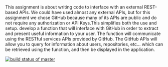 # 
This assignment is about writing code to interface with an external REST-based APIs. We could have used almost any external APIs, but for this assignment we chose GitHub because many of its APIs are public and do not require any authorization or API Keys.This simplifies both the use and setup.
develop a function that will interface with GitHub in order to extract and present useful information to your user. The function will communicate using the RESTful services APIs provided by GitHub. The GitHub APIs will allow you to query for information about users, repositories, etc... which can be retrieved using the function, and then be displayed in the application.


[![build status of master](https://travis-ci.org/sprabhu5/HW04.png?branch=master)](https://travis-ci.org/sprabhu5/HW04)
